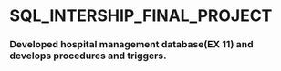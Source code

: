 # SQL_INTERSHIP_FINAL_PROJECT

### Developed hospital management database(EX 11) and develops procedures and triggers.
